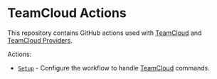 # TeamCloud Actions

This repository contains GitHub actions used with [TeamCloud](https://github.com/microsoft/TeamCloud) and [TeamCloud Providers](https://github.com/microsoft/TeamCloud-Providers).

Actions:

- [`Setup`](/setup) - Configure the workflow to handle [TeamCloud](https://github.com/microsoft/TeamCloud) commands.
